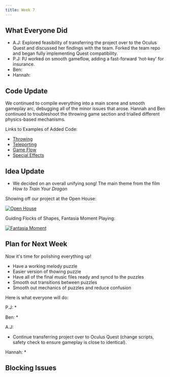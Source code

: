 ```yaml
---
title: Week 7
---
```


## What Everyone Did
* A.J: Explored feasibility of transferring the project over to the Oculus Quest and discussed her findings with the team. Forked the team repo and began fully implementing Quest compatibility.
* P.J: PJ worked on smooth gameflow, adding a fast-forward 'hot-key' for insurance.
* Ben: 
* Hannah: 

## Code Update
We continued to compile everything into a main scene and smooth gameplay arc, debugging all of the minor issues that arose. Hannah and Ben continued to troubleshoot the throwing game section and trialled different physics-based mechanisms. 

Links to Examples of Added Code:
* [Throwing](https://github.com/UWRealityLab/vrcapstone19sp-team7/tree/master/PhantasiaConductor/Assets/Scripts/Throwing)
* [Teleporting](https://github.com/UWRealityLab/vrcapstone19sp-team7/tree/master/PhantasiaConductor/Assets/Scripts/Teleporting)
* [Game Flow](https://github.com/UWRealityLab/vrcapstone19sp-team7/tree/master/PhantasiaConductor/Assets/Scripts/GameFlow)
* [Special Effects](https://github.com/UWRealityLab/vrcapstone19sp-team7/tree/master/PhantasiaConductor/Assets/Scripts/Effects)


## Idea Update
* We decided on an overall unifying song! The main theme from the film *How to Train Your Dragon*


Showing off our project at the Open House:


[![Open House](http://img.youtube.com/vi/YMv8baJFlzk/0.jpg)](https://youtu.be/YMv8baJFlzk)

Guiding Flocks of Shapes, Fantasia Moment Playing:


[![Fantasia Moment](http://img.youtube.com/vi/ttG1u-ucGRU/0.jpg)](https://youtu.be/ttG1u-ucGRU)

## Plan for Next Week
Now it's time for polishing everything up!
* Have a working melody puzzle
* Easier version of thowing puzzle
* Have all of the final music files ready and syncd to the puzzles 
* Smooth out transitions between puzzles
* Smooth out mechanics of puzzles and reduce confusion

Here is what everyone will do:

P.J: 
*

Ben:
* 

A.J:
* Continue transferring project over to Oculus Quest (change scripts, safety check to ensure gameplay is close to identical).  

Hannah:
*

## Blocking Issues

